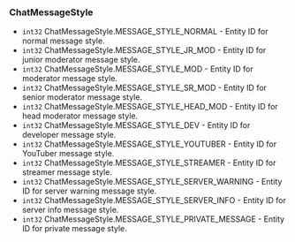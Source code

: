 ### ChatMessageStyle
- `int32` ChatMessageStyle.MESSAGE_STYLE_NORMAL - Entity ID for normal message style.
- `int32` ChatMessageStyle.MESSAGE_STYLE_JR_MOD - Entity ID for junior moderator message style.
- `int32` ChatMessageStyle.MESSAGE_STYLE_MOD - Entity ID for moderator message style.
- `int32` ChatMessageStyle.MESSAGE_STYLE_SR_MOD - Entity ID for senior moderator message style.
- `int32` ChatMessageStyle.MESSAGE_STYLE_HEAD_MOD - Entity ID for head moderator message style.
- `int32` ChatMessageStyle.MESSAGE_STYLE_DEV - Entity ID for developer message style.
- `int32` ChatMessageStyle.MESSAGE_STYLE_YOUTUBER - Entity ID for YouTuber message style.
- `int32` ChatMessageStyle.MESSAGE_STYLE_STREAMER - Entity ID for streamer message style.
- `int32` ChatMessageStyle.MESSAGE_STYLE_SERVER_WARNING - Entity ID for server warning message style.
- `int32` ChatMessageStyle.MESSAGE_STYLE_SERVER_INFO - Entity ID for server info message style.
- `int32` ChatMessageStyle.MESSAGE_STYLE_PRIVATE_MESSAGE - Entity ID for private message style.
